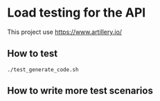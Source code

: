 # Load testing for the API

This project use https://www.artillery.io/

## How to test

```
./test_generate_code.sh
```

## How to write more test scenarios
